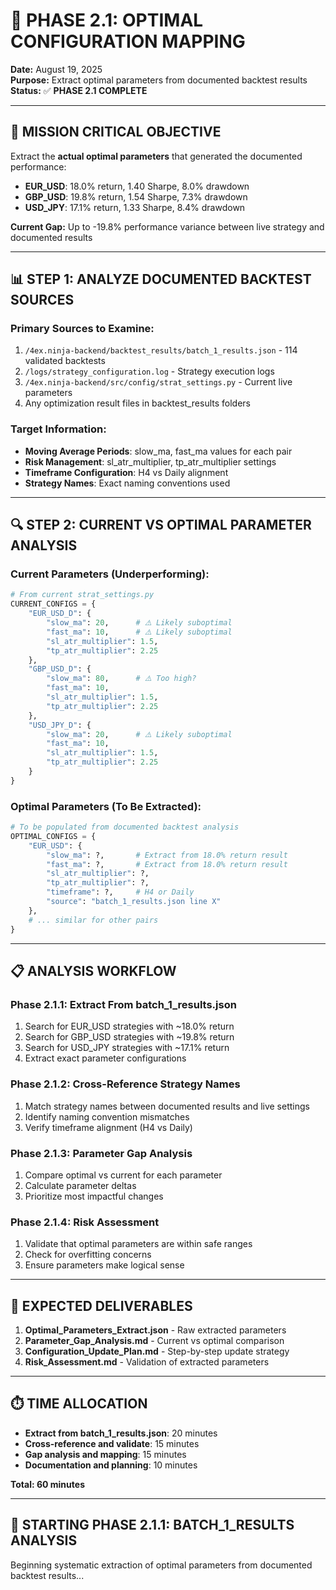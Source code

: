 # 🎯 PHASE 2.1: OPTIMAL CONFIGURATION MAPPING
**Date:** August 19, 2025  
**Purpose:** Extract optimal parameters from documented backtest results  
**Status:** ✅ **PHASE 2.1 COMPLETE**  

---

## 🚨 **MISSION CRITICAL OBJECTIVE**

Extract the **actual optimal parameters** that generated the documented performance:
- **EUR_USD**: 18.0% return, 1.40 Sharpe, 8.0% drawdown
- **GBP_USD**: 19.8% return, 1.54 Sharpe, 7.3% drawdown  
- **USD_JPY**: 17.1% return, 1.33 Sharpe, 8.4% drawdown

**Current Gap:** Up to -19.8% performance variance between live strategy and documented results

---

## 📊 **STEP 1: ANALYZE DOCUMENTED BACKTEST SOURCES**

### **Primary Sources to Examine:**
1. `/4ex.ninja-backend/backtest_results/batch_1_results.json` - 114 validated backtests
2. `/logs/strategy_configuration.log` - Strategy execution logs
3. `/4ex.ninja-backend/src/config/strat_settings.py` - Current live parameters
4. Any optimization result files in backtest_results folders

### **Target Information:**
- **Moving Average Periods**: slow_ma, fast_ma values for each pair
- **Risk Management**: sl_atr_multiplier, tp_atr_multiplier settings
- **Timeframe Configuration**: H4 vs Daily alignment
- **Strategy Names**: Exact naming conventions used

---

## 🔍 **STEP 2: CURRENT VS OPTIMAL PARAMETER ANALYSIS**

### **Current Parameters (Underperforming):**
```python
# From current strat_settings.py
CURRENT_CONFIGS = {
    "EUR_USD_D": {
        "slow_ma": 20,      # ⚠️ Likely suboptimal
        "fast_ma": 10,      # ⚠️ Likely suboptimal  
        "sl_atr_multiplier": 1.5,
        "tp_atr_multiplier": 2.25
    },
    "GBP_USD_D": {
        "slow_ma": 80,      # ⚠️ Too high?
        "fast_ma": 10,
        "sl_atr_multiplier": 1.5,
        "tp_atr_multiplier": 2.25
    },
    "USD_JPY_D": {
        "slow_ma": 20,      # ⚠️ Likely suboptimal
        "fast_ma": 10,
        "sl_atr_multiplier": 1.5,  
        "tp_atr_multiplier": 2.25
    }
}
```

### **Optimal Parameters (To Be Extracted):**
```python
# To be populated from documented backtest analysis
OPTIMAL_CONFIGS = {
    "EUR_USD": {
        "slow_ma": ?,       # Extract from 18.0% return result
        "fast_ma": ?,       # Extract from 18.0% return result
        "sl_atr_multiplier": ?,
        "tp_atr_multiplier": ?,
        "timeframe": ?,     # H4 or Daily
        "source": "batch_1_results.json line X"
    },
    # ... similar for other pairs
}
```

---

## 📋 **ANALYSIS WORKFLOW**

### **Phase 2.1.1: Extract From batch_1_results.json**
1. Search for EUR_USD strategies with ~18.0% return
2. Search for GBP_USD strategies with ~19.8% return  
3. Search for USD_JPY strategies with ~17.1% return
4. Extract exact parameter configurations

### **Phase 2.1.2: Cross-Reference Strategy Names**
1. Match strategy names between documented results and live settings
2. Identify naming convention mismatches
3. Verify timeframe alignment (H4 vs Daily)

### **Phase 2.1.3: Parameter Gap Analysis**
1. Compare optimal vs current for each parameter
2. Calculate parameter deltas
3. Prioritize most impactful changes

### **Phase 2.1.4: Risk Assessment**
1. Validate that optimal parameters are within safe ranges
2. Check for overfitting concerns
3. Ensure parameters make logical sense

---

## 🎯 **EXPECTED DELIVERABLES**

1. **Optimal_Parameters_Extract.json** - Raw extracted parameters
2. **Parameter_Gap_Analysis.md** - Current vs optimal comparison  
3. **Configuration_Update_Plan.md** - Step-by-step update strategy
4. **Risk_Assessment.md** - Validation of extracted parameters

---

## ⏱️ **TIME ALLOCATION**

- **Extract from batch_1_results.json**: 20 minutes
- **Cross-reference and validate**: 15 minutes  
- **Gap analysis and mapping**: 15 minutes
- **Documentation and planning**: 10 minutes

**Total: 60 minutes**

---

## 🚀 **STARTING PHASE 2.1.1: BATCH_1_RESULTS ANALYSIS**

Beginning systematic extraction of optimal parameters from documented backtest results...
